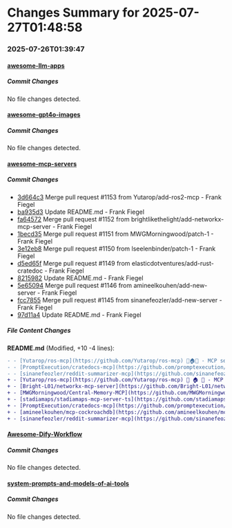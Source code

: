 # Changes Summary for 2025-07-27T01:48:58

### 2025-07-26T01:39:47

#### [awesome-llm-apps](https://github.com/Shubhamsaboo/awesome-llm-apps)

##### Commit Changes

No file changes detected.

#### [awesome-gpt4o-images](https://github.com/jamez-bondos/awesome-gpt4o-images)

##### Commit Changes

No file changes detected.

#### [awesome-mcp-servers](https://github.com/punkpeye/awesome-mcp-servers)

##### Commit Changes

- [3d664c3](https://github.com/punkpeye/awesome-mcp-servers/commit/3d664c33a8e3a7d5c6aa7fa19df31ee9205df0a5) Merge pull request #1153 from Yutarop/add-ros2-mcp - Frank Fiegel
- [ba935d3](https://github.com/punkpeye/awesome-mcp-servers/commit/ba935d376e54fec2fcfa6581264562247beac985) Update README.md - Frank Fiegel
- [fa64572](https://github.com/punkpeye/awesome-mcp-servers/commit/fa645724acfb305a8197eb4adb8eafa3fa08acc6) Merge pull request #1152 from brightlikethelight/add-networkx-mcp-server - Frank Fiegel
- [1becd35](https://github.com/punkpeye/awesome-mcp-servers/commit/1becd35087413f2b11224932bdd27a3bb9f8193e) Merge pull request #1151 from MWGMorningwood/patch-1 - Frank Fiegel
- [3e12eb8](https://github.com/punkpeye/awesome-mcp-servers/commit/3e12eb88e81e9b221510c2f7adedd51e409c3ba3) Merge pull request #1150 from lseelenbinder/patch-1 - Frank Fiegel
- [d5ed65f](https://github.com/punkpeye/awesome-mcp-servers/commit/d5ed65f61ca530f1a310c6a5a52c52a5a9e3cec3) Merge pull request #1149 from elasticdotventures/add-rust-cratedoc - Frank Fiegel
- [8215982](https://github.com/punkpeye/awesome-mcp-servers/commit/82159828155510ac6cc3b03b744f4e236581cdfc) Update README.md - Frank Fiegel
- [5e65094](https://github.com/punkpeye/awesome-mcp-servers/commit/5e6509472596ffb02a5bafe9842b35b696766bf3) Merge pull request #1146 from amineelkouhen/add-new-server - Frank Fiegel
- [fcc7855](https://github.com/punkpeye/awesome-mcp-servers/commit/fcc7855561fb6f55275e691bfadc35a097efab77) Merge pull request #1145 from sinanefeozler/add-new-server - Frank Fiegel
- [97d11a4](https://github.com/punkpeye/awesome-mcp-servers/commit/97d11a48bdc01f098f51fde7f8759d7f3608b70d) Update README.md - Frank Fiegel


##### File Content Changes

**README.md** (Modified, +10 -4 lines):

```diff
- - [Yutarop/ros-mcp](https://github.com/Yutarop/ros-mcp) 🐍🏠🐧 - MCP server that supports ROS2 topics, services, and actions communication, and controls robots using natural language.
- - [PromptExecution/cratedocs-mcp](https://github.com/promptexecution/cratedocs-mcp) 🦀 🏠 - Outputs short-form Rust crate derived traits,interfaces, etc. from AST (uses same api as rust-analyzer), output limits (token estimation) &amp; crate docs w/regex stripping.
- - [sinanefeozler/reddit-summarizer-mcp](https://github.com/sinanefeozler/reddit-summarizer-mcp)  🐍 🏠 ☁️ - MCP server for summarizing users's reddit homepage or any subreddit based on posts and comments.
+ - [Yutarop/ros-mcp](https://github.com/Yutarop/ros-mcp) 🐍 🏠 🐧 - MCP server that supports ROS2 topics, services, and actions communication, and controls robots using natural language.
+ - [Bright-L01/networkx-mcp-server](https://github.com/Bright-L01/networkx-mcp-server) 🐍 🏠 - The first NetworkX integration for Model Context Protocol, enabling graph analysis and visualization directly in AI conversations. Supports 13 operations including centrality algorithms, community detection, PageRank, and graph visualization.
+ - [MWGMorningwood/Central-Memory-MCP](https://github.com/MWGMorningwood/Central-Memory-MCP) 📇 ☁️ - An Azure PaaS-hostable MCP server that provides a workspace-grounded knowledge graph for multiple developers using Azure Functions MCP triggers and Table storage.
+ - [stadiamaps/stadiamaps-mcp-server-ts](https://github.com/stadiamaps/stadiamaps-mcp-server-ts) 📇 ☁️ - A MCP server for Stadia Maps' Location APIs - Lookup addresses, places with geocoding, find time zones, create routes and static maps
+ - [PromptExecution/cratedocs-mcp](https://github.com/promptexecution/cratedocs-mcp) 🦀 🏠 - Outputs short-form Rust crate derived traits,interfaces, etc. from AST (uses same api as rust-analyzer), output limits (token estimation) & crate docs w/regex stripping.
+ - [amineelkouhen/mcp-cockroachdb](https://github.com/amineelkouhen/mcp-cockroachdb) 🐍 ☁️ - A Model Context Protocol server for managing, monitoring, and querying data in [CockroachDB](https://cockroachlabs.com).
+ - [sinanefeozler/reddit-summarizer-mcp](https://github.com/sinanefeozler/reddit-summarizer-mcp) 🐍 🏠 ☁️ - MCP server for summarizing users's Reddit homepage or any subreddit based on posts and comments.
```



#### [Awesome-Dify-Workflow](https://github.com/svcvit/Awesome-Dify-Workflow)

##### Commit Changes

No file changes detected.

#### [system-prompts-and-models-of-ai-tools](https://github.com/x1xhlol/system-prompts-and-models-of-ai-tools)

##### Commit Changes

No file changes detected.
